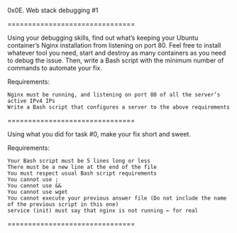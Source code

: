 0x0E. Web stack debugging #1

===============================

Using your debugging skills, find out what’s keeping your Ubuntu container’s Nginx installation from listening on port 80. Feel free to install whatever tool you need, start and destroy as many containers as you need to debug the issue. Then, write a Bash script with the minimum number of commands to automate your fix.

Requirements:

    Nginx must be running, and listening on port 80 of all the server’s active IPv4 IPs
    Write a Bash script that configures a server to the above requirements


===============================

Using what you did for task #0, make your fix short and sweet.

Requirements:

    Your Bash script must be 5 lines long or less
    There must be a new line at the end of the file
    You must respect usual Bash script requirements
    You cannot use ;
    You cannot use &&
    You cannot use wget
    You cannot execute your previous answer file (Do not include the name of the previous script in this one)
    service (init) must say that nginx is not running ← for real


===============================
